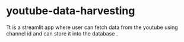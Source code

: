 # youtube-data-harvesting
Tt is a streamlit app where user can fetch data from the youtube using channel id and can store it into the database .
